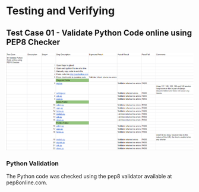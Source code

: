 # Testing and Verifying 

## Test Case 01 - Validate Python Code online using PEP8 Checker

![Screenshot of Python Test Spreadsheet](assets/screenshots//testing/python-validator.PNG "Python Validation")

### Python Validation

The Python code was checked using the pep8 validator available at pep8online.com. 